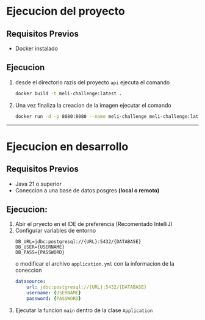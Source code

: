 # Ejecucion del proyecto

## Requisitos Previos 

- Docker instalado

## Ejecucion

1. desde el directorio razis del proyecto `api` ejecuta el comando
    ```bash
   docker build -t meli-challenge:latest .
    ```
2. Una vez finaliza la creacion de la imagen ejecutar el comando
    ```bash
   docker run -d -p 8080:8080 --name meli-challenge meli-challenge:latest
   ```
---

# Ejecucion en desarrollo

## Requisitos Previos

- Java 21 o superior
- Coneccion a una base de datos posgres **(local o remoto)**

## Ejecucion:

1. Abir el pryecto en el IDE de preferencia (Recomentado IntelliJ)
2. Configurar variables de entorno
    ```
    DB_URL=jdbc:postgresql://{URL}:5432/{DATABASE}
    DB_USER={USERNAME}
    DB_PASS={PASSWORD}
    ```
    o modificar el archivo `application.yml` con la informacion de la coneccion
    ```yml
    datasource:
        url: jdbc:postgresql://{URL}:5432/{DATABASE}
        username: {USERNAME}
        password: {PASSWORD}
    ```
3. Ejecutar la funcion `main` dentro de la clase `Application`